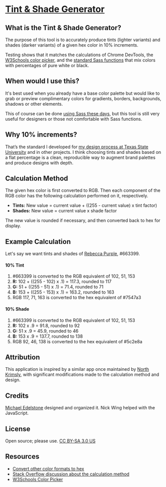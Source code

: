 # [Tint & Shade Generator](http://edelstone.github.io/tints-and-shades/)

## What is the Tint & Shade Generator?
The purpose of this tool is to accurately produce tints (lighter variants) and shades (darker variants) of a given hex color in 10% increments.

Testing shows that it matches the calculations of Chrome DevTools, the [W3Schools color picker](http://www.w3schools.com/colors/colors_picker.asp), and the [standard Sass functions](https://sindresorhus.com/sass-extras/#color-function-tint) that mix colors with percentages of pure white or black.

## When would I use this?
It's best used when you already have a base color palette but would like to grab or preview complimentary colors for gradients, borders, backgrounds, shadows or other elements.

This of course can be done [using Sass these days](https://sindresorhus.com/sass-extras/#color-function-tint), but this tool is still very useful for designers or those not comfortable with Sass functions.

## Why 10% increments?
That’s the standard I developed for [my design process at Texas State University](http://www.styleguide.txstate.edu/colors/template.html) and in other projects. I think choosing tints and shades based on a flat percentage is a clean, reproducible way to augment brand palettes and produce designs with depth.

## Calculation Method
The given hex color is first converted to RGB. Then each component of the RGB color has the following calculation performed on it, respectively.

* **Tints:** New value = current value + ((255 - current value) x tint factor)
* **Shades:** New value = current value x shade factor

The new value is rounded if necessary, and then converted back to hex for display.

## Example Calculation
Let's say we want tints and shades of [Rebecca Purple](http://www.economist.com/blogs/babbage/2014/06/digital-remembrance), #663399.

#### 10% Tint
1. #663399 is converted to the RGB equivalent of 102, 51, 153
1. **R:** 102 + ((255 - 102) x .1) = 117.3, rounded to 117
1. **G:** 51 + ((255 - 51) x .1) = 71.4, rounded to 71
1. **B:** 153 + ((255 - 153) x .1) = 163.2, rounded to 163
1. RGB 117, 71, 163 is converted to the hex equivalent of #7547a3

#### 10% Shade
1. #663399 is converted to the RGB equivalent of 102, 51, 153
1. **R:** 102 x .9 = 91.8, rounded to 92
1. **G:** 51 x .9 = 45.9, rounded to 46
1. **B:** 153 x .9 = 137.7, rounded to 138
1. RGB 92, 46, 138 is converted to the hex equivalent of #5c2e8a

## Attribution
This application is inspired by a similar app once maintained by [North Krimsly](http://highintegritydesign.com/), with significant modifications made to the calculation method and design.

## Credits
[Michael Edelstone](http://michaeledelstone.com) designed and organized it. Nick Wing helped with the JavaScript.

## License
Open source; please use. [CC BY-SA 3.0 US](http://creativecommons.org/licenses/by-sa/3.0/us/)

## Resources
* [Convert other color formats to hex](http://rgb.to)
* [Stack Overflow discussion about the calculation method](https://stackoverflow.com/questions/6615002)
* [W3Schools Color Picker](https://w3schools.com/colors/colors_picker.asp)
